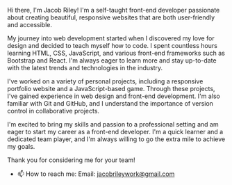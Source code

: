 Hi there, I'm Jacob Riley! I'm a self-taught front-end developer passionate about creating beautiful, responsive websites that are both user-friendly and accessible.

My journey into web development started when I discovered my love for design and decided to teach myself how to code. I spent countless hours learning HTML, CSS, JavaScript, and various front-end frameworks such as Bootstrap and React. I'm always eager to learn more and stay up-to-date with the latest trends and technologies in the industry.

I've worked on a variety of personal projects, including a responsive portfolio website and a JavaScript-based game. Through these projects, I've gained experience in web design and front-end development. I'm also familiar with Git and GitHub, and I understand the importance of version control in collaborative projects.

I'm excited to bring my skills and passion to a professional setting and am eager to start my career as a front-end developer. I'm a quick learner and a dedicated team player, and I'm always willing to go the extra mile to achieve my goals.

Thank you for considering me for your team!

- 📫 How to reach me: Email: jacobrileywork@gmail.com

<!---
JRiley1892/JRiley1892 is a ✨ special ✨ repository because its `README.md` (this file) appears on your GitHub profile.
You can click the Preview link to take a look at your changes.
--->
